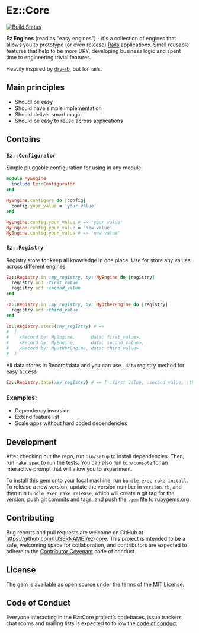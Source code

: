 # Ez::Core

[![Build Status](https://travis-ci.org/ez-engines/ez-core.svg?branch=master)](https://travis-ci.org/ez-engines/ez-core)

**Ez Engines** (read as "easy engines") - it's a collection of engines that allows you to prototype (or even release) [Rails](http://rubyonrails.org/) applications.
Small reusable features that help to be more DRY, developing business logic and spent time to engineering trivial features.

Heavily inspired by [dry-rb](http://dry-rb.org/), but for rails.

## Main principles

- Shoudl be easy
- Should have simple implementation
- Should deliver smart magic
- Should be easy to reuse across applications

## Contains

### `Ez::Configurator`

Simple pluggable configuration for using in any module:
```ruby
module MyEngine
  include Ez::Configurator
end

MyEngine.configure do |config|
  config.your_value = 'your value'
end

MyEngine.config.your_value # => 'your value'
MyEngine.config.your_value = 'new value'
MyEngine.config.your_value # => 'new value'
```

### `Ez::Registry`

Registry store for keep all knowledge in one place.
Use for store any values across different engines:
```ruby
Ez::Registry.in :my_registry, by: MyEngine do |registry|
  registry.add :first_value
  registry.add :second_value
end

Ez::Registry.in :my_registry, by: MyOtherEngine do |registry|
  registry.add :third_value
end

Ez::Registry.store(:my_registry) # =>
#  [
#    <Record by: MyEngine,      data: first_value>,
#    <Record by: MyEngine,      data: second_value>,
#    <Record by: MyOtherEngine, data: third_value>
#  ]
```

All data stores in Recorc#data and you can use `.data` registry method for easy access
```ruby
Ez::Registry.data(:my_registry) # => [ :first_value, :second_value, :third_value ]
```

### Examples:
- Dependency inversion
- Extend feature list
- Scale apps without hard coded dependencies

## Development

After checking out the repo, run `bin/setup` to install dependencies. Then, run `rake spec` to run the tests. You can also run `bin/console` for an interactive prompt that will allow you to experiment.

To install this gem onto your local machine, run `bundle exec rake install`. To release a new version, update the version number in `version.rb`, and then run `bundle exec rake release`, which will create a git tag for the version, push git commits and tags, and push the `.gem` file to [rubygems.org](https://rubygems.org).

## Contributing

Bug reports and pull requests are welcome on GitHub at https://github.com/[USERNAME]/ez-core. This project is intended to be a safe, welcoming space for collaboration, and contributors are expected to adhere to the [Contributor Covenant](http://contributor-covenant.org) code of conduct.

## License

The gem is available as open source under the terms of the [MIT License](http://opensource.org/licenses/MIT).

## Code of Conduct

Everyone interacting in the Ez::Core project’s codebases, issue trackers, chat rooms and mailing lists is expected to follow the [code of conduct](https://github.com/[USERNAME]/ez-core/blob/master/CODE_OF_CONDUCT.md).
